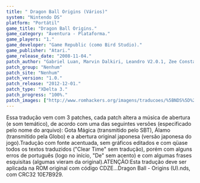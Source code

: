 ```yaml
---
title: " Dragon Ball Origins (Vários)"
system: "Nintendo DS"
platform: "Portátil"
game_title: "Dragon Ball Origins."
game_category: "Aventura - Plataforma."
game_players: "1."
game_developer: "Game Republic (como Bird Studio)."
game_publisher: "Atari."
game_release_date: "2008-11-04."
patch_author: "Gabriel Luan, Marvin Dalkiri, Leandro V2.0.1, Zee Constantine, GameRulez, Fallen_Soul, Darkl0rd e Ray."
patch_group: "Nenhum"
patch_site: "Nenhum"
patch_version: "1.0."
patch_release: "2012-12-01."
patch_type: "XDelta 3."
patch_progress: "100%."
patch_images: ["http://www.romhackers.org/imagens/traducoes/%5BNDS%5D%20Dragon%20Ball%20-%20Origins%20-%201.png","http://www.romhackers.org/imagens/traducoes/%5BNDS%5D%20Dragon%20Ball%20-%20Origins%20-%20Varios%20-%202.png","http://www.romhackers.org/imagens/traducoes/%5BNDS%5D%20Dragon%20Ball%20-%20Origins%20-%20Varios%20-%203.png"]
---
```

Essa tradução vem com 3 patches, cada patch altera a música de abertura (e som temático), de acordo com uma das seguintes versões (especificado pelo nome do arquivo): Gota Mágica (transmitido pelo SBT), Álamo (transmitido pela Globo) e a abertura original japonesa (versão japonesa do jogo).Tradução com fonte acentuada, sem gráficos editados e com qüase todos os textos traduzidos ("Clear Time" sem tradução), porém com alguns erros de português (logo no início, "De" sem acento) e com algumas frases esquisitas (algumas vieram da original).ATENÇÃO:Esta tradução deve ser aplicada na ROM original com código CDZE...Dragon Ball - Origins (U).nds, com CRC32 10E7B929.